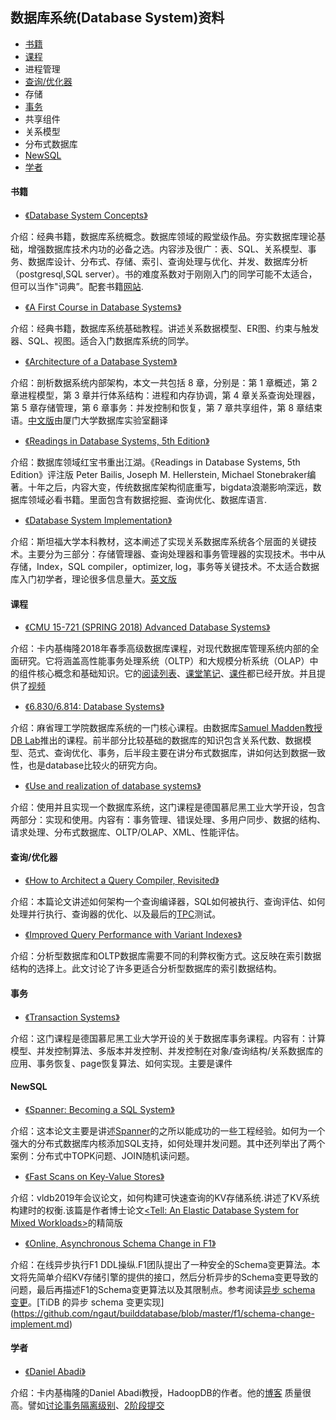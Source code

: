 ## 数据库系统(Database System)资料

- [书籍](#书籍)
- [课程](#课程)
- 进程管理
- [查询/优化器](#查询/优化器)
- 存储
- [事务](#事务)
- 共享组件
- 关系模型
- 分布式数据库
- [NewSQL](#NewSQL)
- [学者](#学者)



#### 书籍

- [《Database System Concepts》](https://kakeboksen.td.org.uit.no/Database%20System%20Concepts%206th%20edition.pdf)

介绍：经典书籍，数据库系统概念。数据库领域的殿堂级作品。夯实数据库理论基础，增强数据库技术内功的必备之选。内容涉及很广：表、SQL、关系模型、事务、数据库设计、分布式、存储、索引、查询处理与优化、并发、数据库分析（postgresql,SQL server）。书的难度系数对于刚刚入门的同学可能不太适合，但可以当作"词典”。配套书籍[网站](https://www.db-book.com/).

- [《A First Course in Database Systems》](http://infolab.stanford.edu/~ullman/fcdb.html)

介绍：经典书籍，数据库系统基础教程。讲述关系数据模型、ER图、约束与触发器、SQL、视图。适合入门数据库系统的同学。

- [《Architecture of a Database System》](http://db.cs.berkeley.edu/papers/fntdb07-architecture.pdf)

介绍：剖析数据系统内部架构，本文一共包括 8 章，分别是：第 1 章概述，第 2 章进程模型，第 3 章并行体系结构：进程和内存协调，第 4 章关系查询处理器，第 5 章存储管理，第 6 章事务：并发控制和恢复，第 7 章共享组件，第 8 章结束语。[中文版](http://dblab.xmu.edu.cn/wp-content/uploads/old/files/linziyu-Architecture%20of%20a%20Database%20System(Chinese%20Version)-ALL.pdf)由厦门大学数据库实验室翻译

- [《Readings in Database Systems, 5th Edition》](http://www.redbook.io/)

介绍：数据库领域红宝书重出江湖。《Readings in Database Systems, 5th Edition》评注版 Peter Bailis, Joseph M. Hellerstein, Michael Stonebraker编著。十年之后，内容大变，传统数据库架构彻底重写，bigdata浪潮影响深远，数据库领域必看书籍。里面包含有数据挖掘、查询优化、数据库语言.

- [《Database System Implementation》](http://infolab.stanford.edu/~ullman/dbsi.html)

介绍：斯坦福大学本科教材，这本阐述了实现关系数据库系统各个层面的关键技术。主要分为三部分：存储管理器、查询处理器和事务管理器的实现技术。书中从存储，Index，SQL compiler，optimizer, log，事务等关键技术。不太适合数据库入门初学者，理论很多信息量大。[英文版](https://people.inf.elte.hu/miiqaai/elektroModulatorDva.pdf)

#### 课程

- [《CMU 15-721 (SPRING 2018) Advanced Database Systems》](https://15721.courses.cs.cmu.edu/spring2018/)

介绍：卡内基梅隆2018年春季高级数据库课程，对现代数据库管理系统内部的全面研究。它将涵盖高性能事务处理系统（OLTP）和大规模分析系统（OLAP）中的组件核心概念和基础知识。它的[阅读列表](https://15721.courses.cs.cmu.edu/spring2018/schedule.html#jan-24-2018)、[课堂笔记](https://15721.courses.cs.cmu.edu/spring2018/notes/)、[课件](https://15721.courses.cs.cmu.edu/spring2018/slides/)都已经开放。并且提供了[视频](https://www.youtube.com/playlist?list=PLSE8ODhjZXjYplQRUlrgQKwIAV3es0U6t)

- [《6.830/6.814: Database Systems》](http://db.csail.mit.edu/6.830/)

介绍：麻省理工学院数据库系统的一门核心课程。由数据库[Samuel Madden教授](http://db.csail.mit.edu/madden/)[DB Lab](http://db.csail.mit.edu/)推出的课程。前半部分比较基础的数据库的知识包含关系代数、数据模型、范式、查询优化、事务，后半段主要在讲分布式数据库，讲如何达到数据一致性，也是database比较火的研究方向。

- [《Use and realization of database systems》](https://db.in.tum.de/teaching/ss19/impldb/?lang=en)

介绍：使用并且实现一个数据库系统，这门课程是德国慕尼黑工业大学开设，包含两部分：实现和使用。内容有：事务管理、错误处理、多用户同步、数据的结构、请求处理、分布式数据库、OLTP/OLAP、XML、性能评估。


#### 查询/优化器

- [《How to Architect a Query Compiler, Revisited》](https://www.cs.purdue.edu/homes/rompf/papers/tahboub-sigmod18.pdf)

介绍：本篇论文讲述如何架构一个查询编译器，SQL如何被执行、查询评估、如何处理并行执行、查询器的优化、以及最后的[TPC]([http://www.tpc.org/information/benchmarks.asp](http://www.tpc.org/information/benchmarks.asp))测试。

- [《Improved Query Performance with Variant Indexes》](http://ilpubs.stanford.edu:8090/253/1/1997-40.pdf)

介绍：分析型数据库和OLTP数据库需要不同的利弊权衡方式。这反映在索引数据结构的选择上。此文讨论了许多更适合分析型数据库的索引数据结构。

#### 事务

- [《Transaction Systems》](https://db.in.tum.de/teaching/ss19/transactions/?lang=en)

介绍：这门课程是德国慕尼黑工业大学开设的关于数据库事务课程。内容有：计算模型、并发控制算法、多版本并发控制、并发控制在对象/查询结构/关系数据库的应用、事务恢复、page恢复算法、如何实现。主要是课件

#### NewSQL

- [《Spanner: Becoming a SQL System》](https://static.googleusercontent.com/media/research.google.com/zh-CN//pubs/archive/46103.pdf)    

介绍：这本论文主要是讲述[Spanner](https://storage.googleapis.com/pub-tools-public-publication-data/pdf/65b514eda12d025585183a641b5a9e096a3c4be5.pdf)的之所以能成功的一些工程经验。如何为一个强大的分布式数据库内核添加SQL支持，如何处理并发问题。其中还列举出了两个案例：分布式中TOPK问题、JOIN随机读问题。

- [《Fast Scans on Key-Value Stores》](http://www.vldb.org/pvldb/vol10/p1526-bocksrocker.pdf)    

介绍：vldb2019年会议论文，如何构建可快速查询的KV存储系统.讲述了KV系统构建时的权衡.该篇是作者博士论文[<Tell: An Elastic Database System for Mixed Workloads>](https://www.systems.ethz.ch/sites/default/files/file/UpcomingPublications/PilmanMarkus2016.pdf)的精简版

- [《Online, Asynchronous Schema Change in F1》](https://static.googleusercontent.com/media/research.google.com/zh-CN//pubs/archive/41376.pdf)

介绍：在线异步执行F1 DDL操纵.F1团队提出了一种安全的Schema变更算法。本文将先简单介绍KV存储引擎的提供的接口，然后分析异步的Schema变更导致的问题，最后再描述F1的Schema变更算法以及其限制点。参考阅读[异步 schema 变更](https://github.com/ngaut/builddatabase/blob/master/f1/schema-change.md)。[TiDB 的异步 schema 变更实现]
(https://github.com/ngaut/builddatabase/blob/master/f1/schema-change-implement.md)
#### 学者

- [《Daniel Abadi》](https://www.cs.umd.edu/~abadi/)    

介绍：卡内基梅隆的Daniel Abadi教授，HadoopDB的作者。他的[博客](http://dbmsmusings.blogspot.com/) 质量很高。譬如[讨论事务隔离级别](http://dbmsmusings.blogspot.com/2019/05/introduction-to-transaction-isolation.html)、[2阶段提交](http://dbmsmusings.blogspot.com/2019/01/its-time-to-move-on-from-two-phase.html)